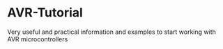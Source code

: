 # AVR-Tutorial
 Very useful and practical information and examples to start working with AVR microcontrollers

